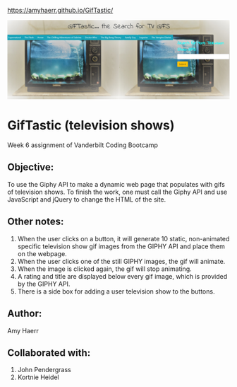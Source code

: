  https://amyhaerr.github.io/GifTastic/


<img src="assets/images/television.png" >


# GifTastic (television shows)
Week 6 assignment of Vanderbilt Coding Bootcamp

## Objective: 
To use the Giphy API to make a dynamic web page that populates with gifs of television shows. To finish the work, one must call the Giphy API and use JavaScript and jQuery to change the HTML of the site.

## Other notes:
1. When the user clicks on a button, it will generate 10 static, non-animated specific television show gif images from the GIPHY API and place them on the webpage.
2. When the user clicks one of the still GIPHY images, the gif will animate. 
3. When the image is clicked again, the gif will stop animating.
4. A rating and title are displayed below every gif image, which is provided by the GIPHY API.
5. There is a side box for adding a user television show to the buttons. 

## Author:
Amy Haerr

## Collaborated with:
1. John Pendergrass
2. Kortnie Heidel

